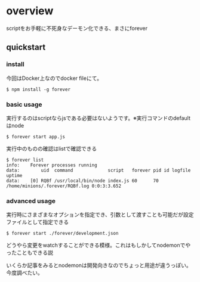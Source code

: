 # overview
scriptをお手軽に不死身なデーモン化できる、まさにforever

## quickstart
### install
今回はDocker上なのでdocker fileにて。
```
$ npm install -g forever
```

### basic usage
実行するのはscriptならjsである必要はないようです。※実行コマンドのdefaultはnode
```
$ forever start app.js
```

実行中のものの確認はlistで確認できる
```
$ forever list
info:    Forever processes running
data:        uid  command             script   forever pid id logfile                         uptime
data:    [0] RQBf /usr/local/bin/node index.js 60      70     /home/minions/.forever/RQBf.log 0:0:3:3.652
```

### advanced usage
実行時にさまざまなオプションを指定でき、引数として渡すことも可能だが設定ファイルとして指定できる
```
$ forever start ./forever/development.json
```

どうやら変更をwatchすることができる模様。これはもしかしてnodemonでやったこともできる説

いくらか記事をみるとnodemonは開発向きなのでちょっと用途が違うっぽい。今度調べたい。